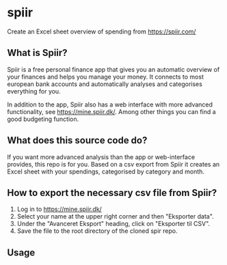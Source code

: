 # spiir
Create an Excel sheet overview of spending from https://spiir.com/

## What is Spiir?
Spiir is a free personal finance app that gives you an automatic overview of your
finances and helps you manage your money. It connects to most european bank accounts
and automatically analyses and categorises everything for you.

In addition to the app, Spiir also has a web interface with more advanced
functionality, see https://mine.spiir.dk/. Among other things you can find a good
budgeting function.

## What does this source code do?
If you want more advanced analysis than the app or web-interface provides, this repo is
for you. Based on a csv export from Spiir it creates an Excel sheet with your
spendings, categorised by category and month.

## How to export the necessary csv file from Spiir?
1. Log in to https://mine.spiir.dk/
2. Select your name at the upper right corner and then "Eksporter data".
3. Under the "Avanceret Eksport" heading, click on "Eksporter til CSV".
4. Save the file to the root directory of the cloned spir repo.

## Usage
